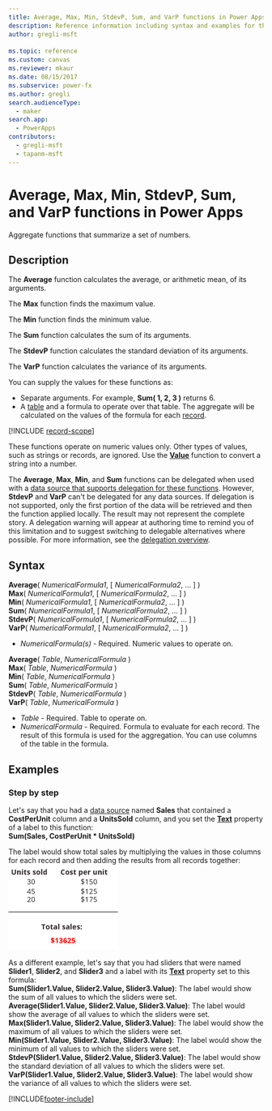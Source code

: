 ```yaml
---
title: Average, Max, Min, StdevP, Sum, and VarP functions in Power Apps
description: Reference information including syntax and examples for the Average, Max, Min, StdevP, Sum, and VarP functions in Power Apps.
author: gregli-msft

ms.topic: reference
ms.custom: canvas
ms.reviewer: mkaur
ms.date: 08/15/2017
ms.subservice: power-fx
ms.author: gregli
search.audienceType:
  - maker
search.app:
  - PowerApps
contributors:
  - gregli-msft
  - tapanm-msft
---
```


# Average, Max, Min, StdevP, Sum, and VarP functions in Power Apps

Aggregate functions that summarize a set of numbers.

## Description

The **Average** function calculates the average, or arithmetic mean, of its arguments.

The **Max** function finds the maximum value.

The **Min** function finds the minimum value.

The **Sum** function calculates the sum of its arguments.

The **StdevP** function calculates the standard deviation of its arguments.

The **VarP** function calculates the variance of its arguments.

You can supply the values for these functions as:

- Separate arguments. For example, **Sum( 1, 2, 3 )** returns 6.
- A [table](/power-apps/maker/canvas-apps/working-with-tables) and a formula to operate over that table. The aggregate will be calculated on the values of the formula for each [record](/power-apps/maker/canvas-apps/working-with-tables#records).

[!INCLUDE [record-scope](../../includes/record-scope.md)]

These functions operate on numeric values only. Other types of values, such as strings or records, are ignored. Use the **[Value](function-value.md)** function to convert a string into a number.

The **Average**, **Max**, **Min**, and **Sum** functions can be delegated when used with a [data source that supports delegation for these functions](/power-apps/maker/canvas-apps/delegation-overview). However, **StdevP** and **VarP** can't be delegated for any data sources. If delegation is not supported, only the first portion of the data will be retrieved and then the function applied locally. The result may not represent the complete story. A delegation warning will appear at authoring time to remind you of this limitation and to suggest switching to delegable alternatives where possible. For more information, see the [delegation overview](/power-apps/maker/canvas-apps/delegation-overview).

## Syntax

**Average**( _NumericalFormula1_, [ *NumericalFormula2*, ... ] )<br>**Max**( _NumericalFormula1_, [ *NumericalFormula2*, ... ] )<br>**Min**( _NumericalFormula1_, [ *NumericalFormula2*, ... ] )<br>**Sum**( _NumericalFormula1_, [ *NumericalFormula2*, ... ] )<br>**StdevP**( _NumericalFormula1_, [ *NumericalFormula2*, ... ] )<br>**VarP**( _NumericalFormula1_, [ *NumericalFormula2*, ... ] )

- _NumericalFormula(s)_ - Required. Numeric values to operate on.

**Average**( _Table_, _NumericalFormula_ )<br>**Max**( _Table_, _NumericalFormula_ )<br>**Min**( _Table_, _NumericalFormula_ )<br>**Sum**( _Table_, _NumericalFormula_ )<br>**StdevP**( _Table_, _NumericalFormula_ )<br>**VarP**( _Table_, _NumericalFormula_ )

- _Table_ - Required. Table to operate on.
- _NumericalFormula_ - Required. Formula to evaluate for each record. The result of this formula is used for the aggregation. You can use columns of the table in the formula.

## Examples

### Step by step

Let's say that you had a [data source](/power-apps/maker/canvas-apps/working-with-data-sources) named **Sales** that contained a **CostPerUnit** column and a **UnitsSold** column, and you set the **[Text](/power-apps/maker/canvas-apps/controls/properties-core)** property of a label to this function:<br>
**Sum(Sales, CostPerUnit \* UnitsSold)**

The label would show total sales by multiplying the values in those columns for each record and then adding the results from all records together:<br>![Calculate total sales from units sold and cost per unit.](./media/function-aggregates/total-sales.png)

As a different example, let's say that you had sliders that were named **Slider1**, **Slider2**, and **Slider3** and a label with its **[Text](/power-apps/maker/canvas-apps/controls/properties-core)** property set to this formula:<br>
**Sum(Slider1.Value, Slider2.Value, Slider3.Value)**: The label would show the sum of all values to which the sliders were set.<br>
**Average(Slider1.Value, Slider2.Value, Slider3.Value)**: The label would show the average of all values to which the sliders were set.<br>
**Max(Slider1.Value, Slider2.Value, Slider3.Value)**: The label would show the maximum of all values to which the sliders were set.<br>
**Min(Slider1.Value, Slider2.Value, Slider3.Value)**: The label would show the minimum of all values to which the sliders were set.<br>
**StdevP(Slider1.Value, Slider2.Value, Slider3.Value)**: The label would show the standard deviation of all values to which the sliders were set.<br>
**VarP(Slider1.Value, Slider2.Value, Slider3.Value)**: The label would show the variance of all values to which the sliders were set.

[!INCLUDE[footer-include](../../includes/footer-banner.md)]
